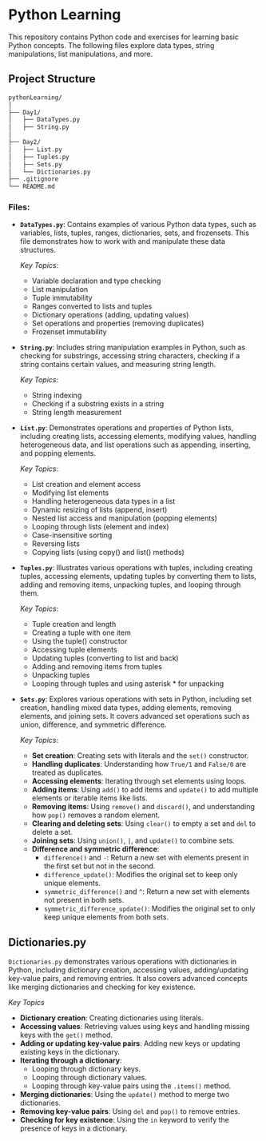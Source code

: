 # Python Learning

This repository contains Python code and exercises for learning basic Python concepts. The following files explore data types, string manipulations, list manipulations, and more.

## Project Structure

```bash
pythonLearning/
│
├── Day1/
│   ├── DataTypes.py
│   ├── String.py
│
├── Day2/
│   ├── List.py
│   ├── Tuples.py
│   ├── Sets.py
│   └── Dictionaries.py
├── .gitignore
└── README.md

```

### Files:

- **`DataTypes.py`**: Contains examples of various Python data types, such as variables, lists, tuples, ranges, dictionaries, sets, and frozensets. This file demonstrates how to work with and manipulate these data structures.

  *Key Topics*:
  - Variable declaration and type checking
  - List manipulation
  - Tuple immutability
  - Ranges converted to lists and tuples
  - Dictionary operations (adding, updating values)
  - Set operations and properties (removing duplicates)
  - Frozenset immutability

- **`String.py`**: Includes string manipulation examples in Python, such as checking for substrings, accessing string characters, checking if a string contains certain values, and measuring string length.

  *Key Topics*:
  - String indexing
  - Checking if a substring exists in a string
  - String length measurement

- **`List.py`**: Demonstrates operations and properties of Python lists, including creating lists, accessing elements, modifying values, handling heterogeneous data, and list operations such as appending, inserting, and popping elements.

  *Key Topics*:
  - List creation and element access
  - Modifying list elements
  - Handling heterogeneous data types in a list
  - Dynamic resizing of lists (append, insert)
  - Nested list access and manipulation (popping elements)
  - Looping through lists (element and index)
  - Case-insensitive sorting
  - Reversing lists
  - Copying lists (using copy() and list() methods)
    
- **`Tuples.py`**: Illustrates various operations with tuples, including creating tuples, accessing elements, updating tuples by converting them to lists, adding and removing items, unpacking tuples, and looping through them.

  *Key Topics*:
  - Tuple creation and length
  - Creating a tuple with one item
  - Using the tuple() constructor
  - Accessing tuple elements
  - Updating tuples (converting to list and back)
  - Adding and removing items from tuples
  - Unpacking tuples
  - Looping through tuples and using asterisk * for unpacking
    
- **`Sets.py`**: Explores various operations with sets in Python, including set creation, handling mixed data types, adding elements, removing elements, and joining sets. It covers advanced set operations such as union, difference, and symmetric difference.

  *Key Topics*:
  - **Set creation**: Creating sets with literals and the `set()` constructor.
  - **Handling duplicates**: Understanding how `True/1` and `False/0` are treated as duplicates.
  - **Accessing elements**: Iterating through set elements using loops.
  - **Adding items**: Using `add()` to add items and `update()` to add multiple elements or iterable items like lists.
  - **Removing items**: Using `remove()` and `discard()`, and understanding how `pop()` removes a random element.
  - **Clearing and deleting sets**: Using `clear()` to empty a set and `del` to delete a set.
  - **Joining sets**: Using `union()`, `|`, and `update()` to combine sets.
  - **Difference and symmetric difference**:
    - `difference()` and `-`: Return a new set with elements present in the first set but not in the second.
    - `difference_update()`: Modifies the original set to keep only unique elements.
    - `symmetric_difference()` and `^`: Return a new set with elements not present in both sets.
    - `symmetric_difference_update()`: Modifies the original set to only keep unique elements from both sets.

## Dictionaries.py

`Dictionaries.py` demonstrates various operations with dictionaries in Python, including dictionary creation, accessing values, adding/updating key-value pairs, and removing entries. It also covers advanced concepts like merging dictionaries and checking for key existence.

 *Key Topics*
 - **Dictionary creation**: Creating dictionaries using literals.
 - **Accessing values**: Retrieving values using keys and handling missing keys with the `get()` method.
 - **Adding or updating key-value pairs**: Adding new keys or updating existing keys in the dictionary.
 - **Iterating through a dictionary**:
   - Looping through dictionary keys.
   - Looping through dictionary values.
   - Looping through key-value pairs using the `.items()` method.
 - **Merging dictionaries**: Using the `update()` method to merge two dictionaries.
 - **Removing key-value pairs**: Using `del` and `pop()` to remove entries.
 - **Checking for key existence**: Using the `in` keyword to verify the presence of keys in a dictionary.


